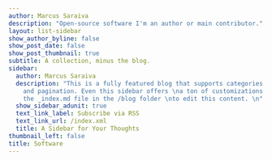 ```yaml
---
author: Marcus Saraiva
description: "Open-source software I'm an author or main contributor."
layout: list-sidebar
show_author_byline: false
show_post_date: false
show_post_thumbnail: true
subtitle: A collection, minus the blog.
sidebar:
  author: Marcus Saraiva
  description: "This is a fully featured blog that supports categories,\ntags, series,
    and pagination. Even this sidebar offers \na ton of customizations.\n\nCheck out
    the _index.md file in the /blog folder \nto edit this content. \n"
  show_sidebar_adunit: true
  text_link_label: Subscribe via RSS
  text_link_url: /index.xml
  title: A Sidebar for Your Thoughts
thumbnail_left: false
title: Software
---
```

